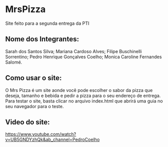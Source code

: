 # MrsPizza
 Site feito para a segunda entrega da PTI

## Nome dos Integrantes: 
Sarah dos Santos Silva; 
Mariana Cardoso Alves;
Filipe Buschinelli Sorrentino;
Pedro Henrique Gonçalves Coelho;
Monica Caroline Fernandes Salomé.

## Como usar o site: 
O Mrs Pizza é um site aonde você pode escolher o sabor da pizza que deseja, tamanho e bebida e pedir a pizza para o seu endereço de entrega.
Para testar o site, basta clicar no arquivo index.html que abrirá uma guia no seu navegador para o teste. 

## Video do site: 
https://www.youtube.com/watch?v=UB5GNDYzhQk&ab_channel=PedroCoelho
